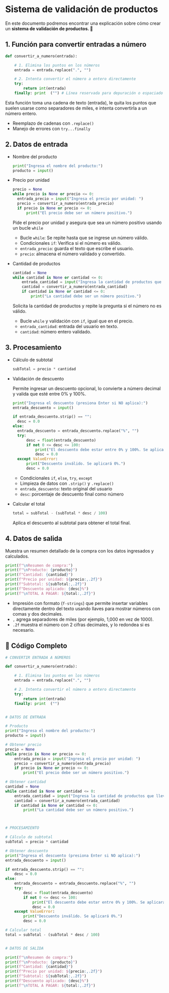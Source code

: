 #  Sistema de validación de productos

En este documento podremos encontrar una explicación sobre cómo crear un <b>sistema de validación de productos. 🛒</b>
## 1. Función para convertir entradas a número

```python
def convertir_a_numero(entrada):

    # 1. Elimina los puntos en los números
    entrada = entrada.replace(".", "")

    # 2. Intenta convertir el número a entero directamente
    try:
        return int(entrada)
    finally: print  ("") # Línea reservada para depuración o espaciado (se puede quitar)
```
Esta función toma una cadena de texto (entrada), le quita los puntos que suelen usarse como separadores de miles, e intenta convertirla a un número entero.

- Reemplazo de cadenas con `.replace()`
- Manejo de errores con `try...finally`
  
## 2. Datos de entrada
- Nombre del producto
  ```python
  print("Ingresa el nombre del producto:")
  producto = input()
  ```
  
- Precio por unidad
  ```python
  precio = None
  while precio is None or precio <= 0:
    entrada_precio = input("Ingresa el precio por unidad: ")
    precio = convertir_a_numero(entrada_precio)
    if precio is None or precio <= 0:
        print("El precio debe ser un número positivo.")
  ```
  Pide el precio por unidad y asegura que sea un número positivo usando un bucle `while`
  
  - Bucle `while`: Se repite hasta que se ingrese un número válido.
  - Condicionales `if`: Verifica si el número es válido.
  - `entrada_precio`: guarda el texto que escribe el usuario.
  - `precio`: almacena el número validado y convertido.


- Cantidad de productos
    ```python
    cantidad = None
    while cantidad is None or cantidad <= 0:
        entrada_cantidad = input("Ingresa la cantidad de productos que llevas: ")
        cantidad = convertir_a_numero(entrada_cantidad)
        if cantidad is None or cantidad <= 0:
            print("La cantidad debe ser un número positivo.")
    ```
  Solicita la cantidad de productos y repite la pregunta si el número no es válido.

  - Bucle `while` y validación con `if`, igual que en el precio.
  - `entrada_cantidad`: entrada del usuario en texto.
  - `cantidad`: número entero validado.


    

## 3. Procesamiento

- Cálculo de subtotal

    ```python
    subTotal = precio * cantidad
   ```
    
- Validación de descuento

  Permite ingresar un descuento opcional, lo convierte a número decimal y valida que esté entre 0% y 100%.
  
  ```python
  print("Ingresa el descuento (presiona Enter si NO aplica):")
  entrada_descuento = input()

  if entrada_descuento.strip() == "":
    desc = 0.0
  else:
    entrada_descuento = entrada_descuento.replace("%", "")
    try:
        desc = float(entrada_descuento)
        if not 0 <= desc <= 100:
            print("El descuento debe estar entre 0% y 100%. Se aplicará 0%.")
            desc = 0.0
    except ValueError:
        print("Descuento inválido. Se aplicará 0%.")
        desc = 0.0
  ```
  - Condicionales `if`, `else`, `try`, `except`
  - Limpieza de datos con `.strip()` y `.replace()`
  - `entrada_descuento`: texto original del usuario
  - `desc`: porcentaje de descuento final como número


- Calcular el total

  ```python
  total = subTotal - (subTotal * desc / 100)
  ```
  Aplica el descuento al subtotal para obtener el total final.


## 4. Datos de salida

Muestra un resumen detallado de la compra con los datos ingresados y calculados.

```python
print(f"\nResumen de compra:")
print(f"\nProducto: {producto}")
print(f"Cantidad: {cantidad}")
print(f"Precio por unidad: ${precio:,.2f}")
print(f"Subtotal: ${subTotal:,.2f}")
print(f"Descuento aplicado: {desc}%")
print(f"\nTOTAL A PAGAR: ${total:,.2f}")
```
- Impresión con formato (`f-strings`) que permite insertar variables directamente dentro del texto usando llaves para mostrar números con comas y dos decimales.
- `,` agrega separadores de miles (por ejemplo, 1,000 en vez de 1000).
- `.2f` muestra el número con 2 cifras decimales, y lo redondea si es necesario.


## 🧾 Código Completo

```python
# CONVERTIR ENTRADA A NÚMEROS

def convertir_a_numero(entrada):

    # 1. Elimina los puntos en los números
    entrada = entrada.replace(".", "")

    # 2. Intenta convertir el número a entero directamente
    try:
        return int(entrada)
    finally: print  ("")


# DATOS DE ENTRADA

# Producto
print("Ingresa el nombre del producto:")
producto = input()

# Obtener precio
precio = None
while precio is None or precio <= 0:
    entrada_precio = input("Ingresa el precio por unidad: ")
    precio = convertir_a_numero(entrada_precio)
    if precio is None or precio <= 0:
        print("El precio debe ser un número positivo.")

# Obtener cantidad
cantidad = None
while cantidad is None or cantidad <= 0:
    entrada_cantidad = input("Ingresa la cantidad de productos que llevas: ")
    cantidad = convertir_a_numero(entrada_cantidad)
    if cantidad is None or cantidad <= 0:
        print("La cantidad debe ser un número positivo.")



# PROCESAMIENTO

# Cálculo de subtotal
subTotal = precio * cantidad

# Obtener descuento
print("Ingresa el descuento (presiona Enter si NO aplica):")
entrada_descuento = input()

if entrada_descuento.strip() == "":
    desc = 0.0
else:
    entrada_descuento = entrada_descuento.replace("%", "")
    try:
        desc = float(entrada_descuento)
        if not 0 <= desc <= 100:
            print("El descuento debe estar entre 0% y 100%. Se aplicará 0%.")
            desc = 0.0
    except ValueError:
        print("Descuento inválido. Se aplicará 0%.")
        desc = 0.0

# Calcular total
total = subTotal - (subTotal * desc / 100)


# DATOS DE SALIDA

print(f"\nResumen de compra:")
print(f"\nProducto: {producto}")
print(f"Cantidad: {cantidad}")
print(f"Precio por unidad: ${precio:,.2f}")
print(f"Subtotal: ${subTotal:,.2f}")
print(f"Descuento aplicado: {desc}%")
print(f"\nTOTAL A PAGAR: ${total:,.2f}")

```

